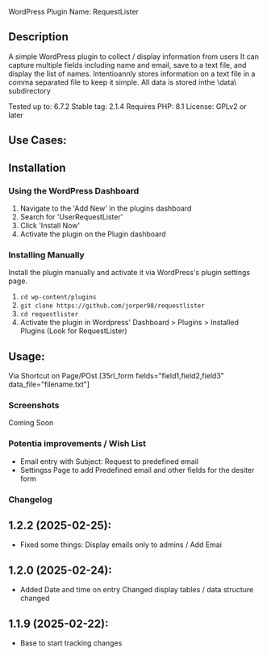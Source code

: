 
WordPress Plugin Name: RequestLister

## Description ##
 A simple WordPress plugin to collect / display information from users
 It can capture multiple fields including name and email, save to a text file, and display the list of names.
 Intentioannly stores information on a text file in a comma separated file to keep it simple.
 All data is stored inthe \data\ subdirectory

 Tested up to: 6.7.2 Stable tag: 2.1.4 Requires PHP: 8.1 License: GPLv2 or later
 
 ## Use Cases: ##


 ## Installation ##

### Using the WordPress Dashboard ###

1. Navigate to the 'Add New' in the plugins dashboard
2. Search for 'UserRequestLister'
3. Click 'Install Now'
4. Activate the plugin on the Plugin dashboard

### Installing Manually ###

Install the plugin manually  and activate it via WordPress's plugin settings page.

  1. `cd wp-content/plugins`
  2. `git clone https://github.com/jorper98/requestlister`
  3. `cd requestlister`
  4. Activate the plugin in Wordpress' Dashboard > Plugins > Installed Plugins (Look for RequestLister)
  
 
 ## Usage:   ##
Via Shortcut on Page/POst
[35rl_form fields="field1,field2,field3" data_file="filename.txt"]


### Screenshots ###

Coming Soon

### Potentia improvements / Wish List ###
- Email entry with Subject: <something> Request to predefined email
- Settingss Page to add Predefined email and other fields for the desiter form


### Changelog ###
## 1.2.2 (2025-02-25): ##
*  Fixed some things: Display emails only to admins / Add Emai

## 1.2.0 (2025-02-24): ##
* Added Date and time on entry  Changed display tables / data structure changed

## 1.1.9 (2025-02-22): ##
* Base to start tracking changes


